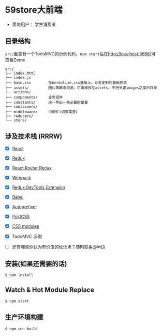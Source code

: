 
# 59store大前端

- 面向用户： 学生消费者




## 目录结构

```src/```里含有一个TodoMVC的示例代码，```npm start```后在[http://localhost:5656/](http://localhost:5656/)可查看Demo    

```
src/
├── index.html
├── index.js
├── base.css        在normalize.css基础上，业务定制的基础样式
├── assets/         图片等静态资源，可直接放在assets，不用另建images之类的目录
├── actions/
├── components/     业务组件
├── constants/      统一导出一些必要的常量
├── containers/
├── middleware/     中间件(如果需要)
├── reducers/
└── store/
```

## 涉及技术栈 (RRRW)

- [x] [React](https://facebook.github.io/react/)

- [x] [Redux](https://github.com/reactjs/redux)
- [x] [React Router Redux](https://github.com/reactjs/react-router-redux)
- [x] [Webpack](https://webpack.github.io)
- [x] [Redux DevTools Extension](https://github.com/zalmoxisus/redux-devtools-extension)
- [x] [Babel](https://babeljs.io/)
- [x] [Autoprefixer](https://github.com/postcss/autoprefixer)
- [x] [PostCSS](https://github.com/postcss/postcss)
- [x] [CSS modules](https://github.com/outpunk/postcss-modules)
- [x] TodoMVC 示例
- [ ] 还有哪些你认为有价值的优化点？随时联系@半边

## 安装(如果还需要的话)

```
$ npm install
```

## Watch & Hot Module Replace

```
$ npm start
```

## 生产环境构建

```
$ npm run build
```
